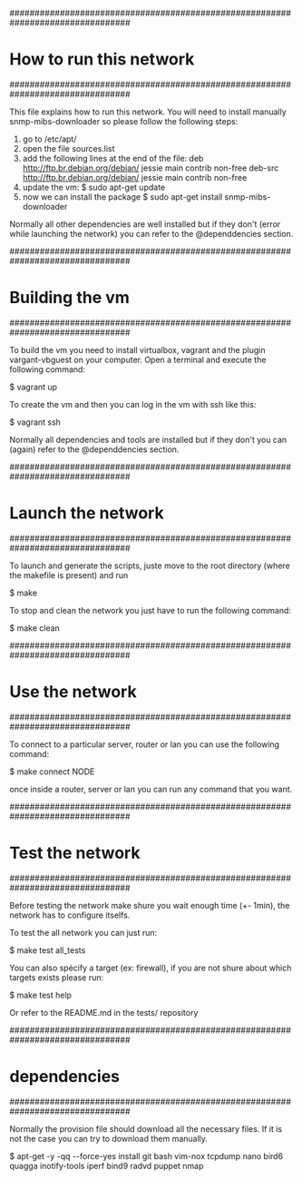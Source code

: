 ################################################################################
#                         How to run this network                              #
################################################################################

This file explains how to run this network.
You will need to install manually snmp-mibs-downloader so please follow the following steps:
  1. go to /etc/apt/
  2. open the file sources.list
  3. add the following lines at the end of the file:
  deb http://ftp.br.debian.org/debian/ jessie main contrib non-free
  deb-src http://ftp.br.debian.org/debian/ jessie main contrib non-free
  4. update the vm: $ sudo apt-get update
  5. now we can install the package
    $ sudo apt-get install snmp-mibs-downloader
  
Normally all other dependencies are well installed but if they don't (error while launching the network) you can refer to the @dependdencies section.


################################################################################
#                              Building the vm                                 #
################################################################################

To build the vm you need to install virtualbox, vagrant and the plugin vargant-vbguest on your computer. Open a terminal and execute the following command:

  $ vagrant up

To create the vm and then you can log in the vm with ssh like this:

  $ vagrant ssh

Normally all dependencies and tools are installed but if they don't you can (again) refer to the @dependdencies section.


################################################################################
#                              Launch the network                              #
################################################################################

To launch and generate the scripts, juste move to the root directory (where the makefile is present) and run

  $ make

To stop and clean the network you just have to run the following command:

  $ make clean


################################################################################
#                                Use the network                               #
################################################################################

To connect to a particular server, router or lan you can use the following command:

  $ make connect NODE

once inside a router, server or lan you can run any command that you want.


################################################################################
#                               Test the network                               #
################################################################################

Before testing the network make shure you wait enough time (+- 1min), the network has to configure itselfs.

To test the all network you can just run:

  $ make test all_tests

You can also spécify a target (ex: firewall), if you are not shure about which targets exists please run:

  $ make test help

Or refer to the README.md in the tests/ repository


################################################################################
#                                dependencies                                  #
################################################################################

Normally the provision file should download all the necessary files. If it is not the case you can try to download them manually.

  $ apt-get -y -qq --force-yes install git bash vim-nox tcpdump nano bird6 quagga inotify-tools iperf bind9 radvd puppet nmap

